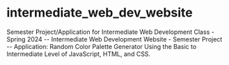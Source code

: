 # intermediate_web_dev_website
Semester Project/Application for Intermediate Web Development Class - Spring 2024 -- Intermediate Web Development Website - Semester Project -- Application: Random Color Palette Generator Using the Basic to Intermediate Level of JavaScript, HTML, and CSS.

